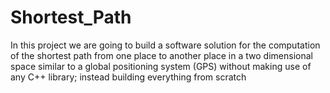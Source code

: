 # Shortest_Path
In this project we are going to build a software solution for the computation of the shortest path from one place to another place in a two dimensional space similar to a global positioning system (GPS) without making use of any C++ library; instead building everything from scratch
